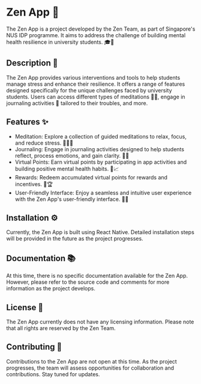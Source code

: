 # Zen App 🌟

The Zen App is a project developed by the Zen Team, as part of Singapore's NUS IDP programme. It aims to address the challenge of building mental health resilience in university students. 🎓💪

## Description 📝

The Zen App provides various interventions and tools to help students manage stress and enhance their resilience. It offers a range of features designed specifically for the unique challenges faced by university students. Users can access different types of meditations 🧘‍♀️, engage in journaling activities 📖 tailored to their troubles, and more.

## Features ✨

- Meditation: Explore a collection of guided meditations to relax, focus, and reduce stress. 🧘‍♂️🎵
- Journaling: Engage in journaling activities designed to help students reflect, process emotions, and gain clarity. 📝✨
- Virtual Points: Earn virtual points by participating in app activities and building positive mental health habits. 💎📈
- Rewards: Redeem accumulated virtual points for rewards and incentives. 🎁🏆
- User-Friendly Interface: Enjoy a seamless and intuitive user experience with the Zen App's user-friendly interface. 📱🤩

## Installation ⚙️

Currently, the Zen App is built using React Native. Detailed installation steps will be provided in the future as the project progresses.

## Documentation 📚

At this time, there is no specific documentation available for the Zen App. However, please refer to the source code and comments for more information as the project develops.

## License 📜

The Zen App currently does not have any licensing information. Please note that all rights are reserved by the Zen Team.

## Contributing 🤝

Contributions to the Zen App are not open at this time. As the project progresses, the team will assess opportunities for collaboration and contributions. Stay tuned for updates.
